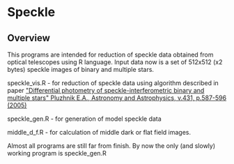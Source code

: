# Speckle

Overview
--------

This programs are intended for reduction of speckle data obtained from optical telescopes using R language.
Input data now is a set of 512x512 (x2 bytes) speckle images of binary and multiple stars.

speckle_vis.R - for reduction of speckle data using algorithm described in paper
["Differential photometry of speckle-interferometric binary and multiple stars"
Pluzhnik E.A., Astronomy and Astrophysics, v.431, p.587-596 (2005)](https://www.aanda.org/articles/aa/pdf/2005/08/aa1158.pdf)


speckle_gen.R - for generation of model speckle data

middle_d_f.R - for calculation of middle dark or flat field images.

Almost all programs are still far from finish.
By now the only (and slowly) working program is speckle_gen.R
